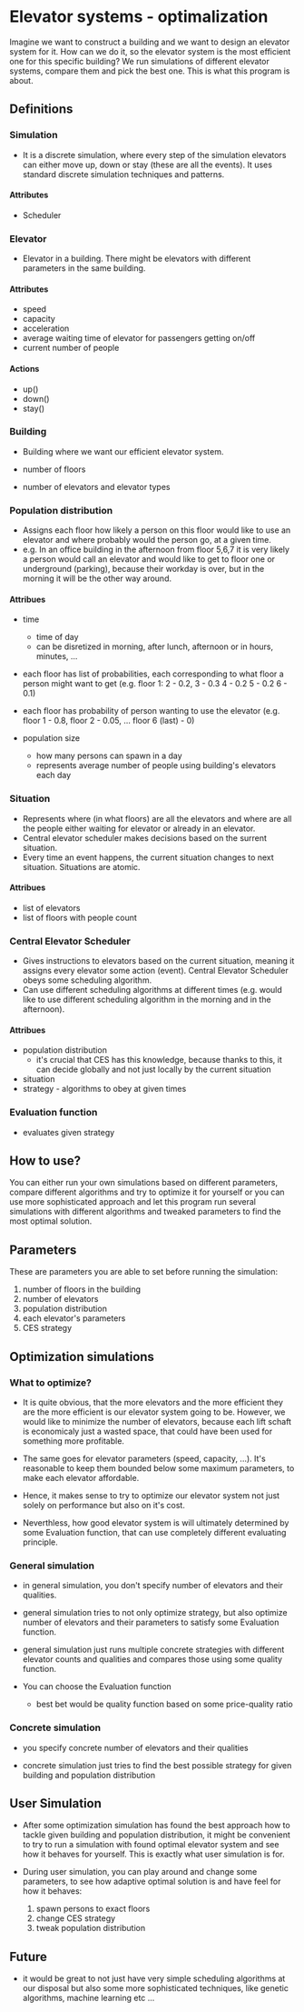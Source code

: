 # Elevator systems - optimalization
Imagine we want to construct a building and we want to design an elevator system for it. How can we do it, so the elevator system is the most efficient one for this specific building? We run simulations of different elevator systems, compare them and pick the best one. This is what this program is about.


## Definitions
### **Simulation**
* It is a discrete simulation, where every step of the simulation elevators can either move up, down or stay (these are all the events). It uses standard discrete simulation techniques and patterns.

#### Attributes
* Scheduler

### **Elevator**
* Elevator in a building. There might be elevators with different parameters in the same building.

#### Attributes
* speed
* capacity 
* acceleration
* average waiting time of elevator for passengers getting on/off
* current number of people

#### Actions
* up()
* down()
* stay()

### **Building**
* Building where we want our efficient elevator system.

* number of floors
* number of elevators and elevator types

### **Population distribution**
* Assigns each floor how likely a person on this floor would like to use an elevator and where probably would the person go, at a given time. 
* e.g. In an office building in the afternoon from floor 5,6,7 it is very likely a person would call an elevator and would like to get to floor one or underground (parking), because their workday is over, but in the morning it will be the other way around.

#### Attribues
* time 
    * time of day
    * can be disretized in morning, after lunch, afternoon or in hours, minutes, ...

* each floor has list of probabilities, each corresponding to what floor a person might want to get (e.g. floor 1: 2 - 0.2, 3 - 0.3 4 - 0.2 5 - 0.2 6 - 0.1)

* each floor has probability of person wanting to use the elevator (e.g. floor 1 - 0.8, floor 2 - 0.05, ... floor 6 (last) - 0)

* population size
    * how many persons can spawn in a day
    * represents average number of people using building's elevators each day

### **Situation**
* Represents where (in what floors) are all the elevators and where are all the people either waiting for elevator or already in an elevator.
* Central elevator scheduler makes decisions based on the surrent situation.
* Every time an event happens, the current situation changes to next situation. Situations are atomic.

#### Attribues
* list of elevators
* list of floors with people count

### **Central Elevator Scheduler**
* Gives instructions to elevators based on the current situation, meaning it assigns every elevator some action (event). Central Elevator Scheduler obeys some scheduling algorithm.
* Can use different scheduling algorithms at different times (e.g. would like to use different scheduling algorithm in the morning and in the afternoon).

#### Attribues
* population distribution
    * it's crucial that CES has this knowledge, because thanks to this, it can decide globally and not just locally by the current situation
* situation
* strategy - algorithms to obey at given times

### **Evaluation function**
* evaluates given strategy


## How to use? 
You can either run your own simulations based on different parameters, compare different algorithms and try to optimize it for yourself or you can use more sophisticated approach and let this program run several simulations with different algorithms and tweaked parameters to find the most optimal solution.

## Parameters
These are parameters you are able to set before running the simulation:
1. number of floors in the building
1. number of elevators 
1. population distribution
1. each elevator's parameters 
1. CES strategy



## Optimization simulations
### What to optimize?
* It is quite obvious, that the more elevators and the more efficient they are the more efficient is our elevator system going to be. However, we would like to minimize the number of elevators, because each lift schaft is economicaly just a wasted space, that could have been used for something more profitable.

* The same goes for elevator parameters (speed, capacity, ...). It's reasonable to keep them bounded below some maximum parameters, to make each elevator affordable.

* Hence, it makes sense to try to optimize our elevator system not just solely on performance but also on it's cost.

* Neverthless, how good elevator system is will ultimately determined by some Evaluation function, that can use completely different evaluating principle.

### General simulation
* in general simulation, you don't specify number of elevators and their qualities.

* general simulation tries to not only optimize strategy, but also optimize number of elevators and their parameters to satisfy some Evaluation function.

* general simulation just runs multiple concrete strategies with different elevator counts and qualities and compares those using some quality function.

* You can choose the Evaluation function
    * best bet would be quality function based on some price-quality ratio 

### Concrete simulation
* you specify concrete number of elevators and their qualities

* concrete simulation just tries to find the best possible strategy for given building and population distribution


## User Simulation 
* After some optimization simulation has found the best approach how to tackle given building and population distribution, it might be convenient to try to run a simulation with found optimal elevator system and see how it behaves for yourself. This is exactly what user simulation is for.

* During user simulation, you can play around and change some parameters, to see how adaptive optimal solution is and have feel for how it behaves:
    1. spawn persons to exact floors
    1. change CES strategy
    1. tweak population distribution

## Future
* it would be great to not just have very simple scheduling algorithms at our disposal but also some more sophisticated techniques, like genetic algorithms, machine learning etc ...

